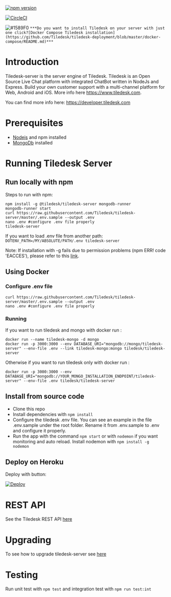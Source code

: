 [![npm version](https://badge.fury.io/js/%40tiledesk%2Ftiledesk-server.svg)](https://badge.fury.io/js/%40tiledesk%2Ftiledesk-server)

[![CircleCI](https://circleci.com/gh/Tiledesk/tiledesk-server.svg?style=svg)](https://circleci.com/gh/Tiledesk/tiledesk-server)

![#1589F0](https://via.placeholder.com/15/1589F0/000000?text=+) `***Do you want to install Tiledesk on your server with just one click?[Docker Compose Tiledesk installation](https://github.com/Tiledesk/tiledesk-deployment/blob/master/docker-compose/README.md)***`





# Introduction

Tiledesk-server is the server engine of Tiledesk. Tiledesk is an Open Source Live Chat platform with integrated ChatBot written in NodeJs and Express. Build your own customer support with a multi-channel platform for Web, Android and iOS. More info here https://www.tiledesk.com.

You can find more info here: https://developer.tiledesk.com

# Prerequisites

* [Nodejs](https://www.npmjs.com/) and npm installed 
* [MongoDb](https://www.mongodb.com) installed

# Running Tiledesk Server

## Run locally with npm

Steps to run with npm:

```
npm install -g @tiledesk/tiledesk-server mongodb-runner
mongodb-runner start
curl https://raw.githubusercontent.com/Tiledesk/tiledesk-server/master/.env.sample --output .env
nano .env #configure .env file properly
tiledesk-server  
```

If you want to load .env file from another path: `DOTENV_PATH=/MY/ABSOLUTE/PATH/.env tiledesk-server`

Note: If installation with -g fails due to permission problems (npm ERR! code 'EACCES'), please refer to this [link](https://docs.npmjs.com/getting-started/fixing-npm-permissions).


## Using Docker


### Configure .env file 
```
curl https://raw.githubusercontent.com/Tiledesk/tiledesk-server/master/.env.sample --output .env
nano .env #configure .env file properly
```

### Running
If you want to run tiledesk and mongo with docker run :

```
docker run --name tiledesk-mongo -d mongo
docker run -p 3000:3000 --env DATABASE_URI="mongodb://mongo/tiledesk-server" --env-file .env --link tiledesk-mongo:mongo tiledesk/tiledesk-server
```

Otherwise if you want to run tiledesk only with docker run :

```
docker run -p 3000:3000 --env DATABASE_URI="mongodb://YOUR_MONGO_INSTALLATION_ENDPOINT/tiledesk-server" --env-file .env tiledesk/tiledesk-server
```

## Install from source code

* Clone this repo
* Install dependencies with `npm install`
* Configure the tiledesk .env file. You can see an example in the file .env.sample under the root folder. Rename it from .env.sample to .env and configure it properly. 
* Run the app with the command `npm start` or with `nodemon` if you want monitoring and auto reload. Install nodemon with `npm install -g nodemon`


## Deploy on Heroku

Deploy with button:

[![Deploy](https://www.herokucdn.com/deploy/button.svg)](https://heroku.com/deploy?template=https://github.com/Tiledesk/tiledesk-server)


# REST API

See the Tiledesk REST API [here](https://developer.tiledesk.com/apis/rest-api/introduction)

# Upgrading 
To see how to upgrade tiledesk-server see [here](./docs/upgrading.md) 

# Testing
Run unit test with `npm test` and integration test with `npm run test:int` 

